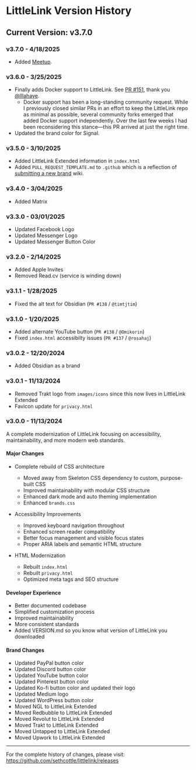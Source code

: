 # LittleLink Version History

## Current Version: v3.7.0

### v3.7.0 - 4/18/2025
- Added [Meetup](https://www.meetup.com/).

### v3.6.0 - 3/25/2025
- Finally adds Docker support to LittleLink. See [PR #151](https://github.com/sethcottle/littlelink/pull/151), thank you [@lllahaye](https://github.com/lllahaye).
  - Docker support has been a long-standing community request. While I previously closed similar PRs in an effort to keep the LittleLink repo as minimal as possible, several community forks emerged that added Docker support independently. Over the last few weeks I had been reconsidering this stance—this PR arrived at just the right time.
- Updated the brand color for Signal.

### v3.5.0 - 3/10/2025
- Added LittleLink Extended information in `index.html`
- Added `PULL_REQUEST_TEMPLATE.md` to `.github` which is a reflection of [submitting a new brand](https://github.com/sethcottle/littlelink/wiki/Submitting-a-new-brand-to-LittleLink) wiki.

### v3.4.0 - 3/04/2025
- Added Matrix

### v3.3.0 - 03/01/2025
- Updated Facebook Logo
- Updated Messenger Logo
- Updated Messenger Button Color

### v3.2.0 - 2/14/2025
- Added Apple Invites
- Removed Read.cv (service is winding down)

### v3.1.1 - 1/28/2025
- Fixed the alt text for Obsidian (`PR #138` / `@timtjtim`)

### v3.1.0 - 1/20/2025
- Added alternate YouTube button (`PR #138` / `@Omikorin`)
- Fixed `index.html` accessibilty issues (`PR #137` / `@rosahaj`)

### v3.0.2 - 12/20/2024
- Added Obsidian as a brand

### v3.0.1 - 11/13/2024
- Removed Trakt logo from `images/icons` since this now lives in LittleLink Extended
- Favicon update for `privacy.html`

### v3.0.0 - 11/13/2024
A complete modernization of LittleLink focusing on accessibility, maintainability, and more modern web standards.

#### Major Changes
- Complete rebuild of CSS architecture
  - Moved away from Skeleton CSS dependency to custom, purpose-built CSS
  - Improved maintainability with modular CSS structure
  - Enhanced dark mode and auto theming implementation
  - Enhanced `brands.css`

- Accessibility Improvements
  - Improved keyboard navigation throughout
  - Enhanced screen reader compatibility
  - Better focus management and visible focus states
  - Proper ARIA labels and semantic HTML structure

- HTML Modernization
  - Rebuilt `index.html`
  - Rebuilt `privacy.html`
  - Optimized meta tags and SEO structure

#### Developer Experience
- Better documented codebase
- Simplified customization process
- Improved maintainability
- More consistent standards
- Added VERSION.md so you know what version of LittleLink you downloaded

#### Brand Changes
- Updated PayPal button color
- Updated Discord button color
- Updated YouTube button color
- Updated Pinterest button color
- Updated Ko-fi button color and updated their logo
- Updated Medium logo
- Updated WordPress button color
- Moved NGL to LittleLink Extended
- Moved Redbubble to LittleLink Extended
- Moved Revolut to LittleLink Extended
- Moved Trakt to LittleLink Extended
- Moved Untapped to LittleLink Extended
- Moved Upwork to LittleLink Extended

---
For the complete history of changes, please visit:
https://github.com/sethcottle/littlelink/releases
